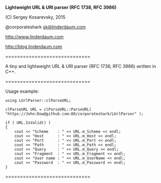 **Lightweight URL & URI parser (RFC 1738, RFC 3986)**

(C) Sergey Kosarevsky, 2015

@corporateshark sk@linderdaum.com

http://www.linderdaum.com

http://blog.linderdaum.com

=============================

A tiny and lightweight URL & URI parser (RFC 1738, RFC 3986) written in C++.

=============================

Usage example:

	using LUrlParser::clParseURL;

	clParseURL URL = clParseURL::ParseURL( "https://John:Dow@github.com:80/corporateshark/LUrlParser" );

	if ( URL.IsValid() )
	{
		cout << "Scheme    : " << URL.m_Scheme << endl;
		cout << "Host      : " << URL.m_Host << endl;
		cout << "Port      : " << URL.m_Port << endl;
		cout << "Path      : " << URL.m_Path << endl;
		cout << "Query     : " << URL.m_Query << endl;
		cout << "Fragment  : " << URL.m_Fragment << endl;
		cout << "User name : " << URL.m_UserName << endl;
		cout << "Password  : " << URL.m_Password << endl;
	}

=============================
